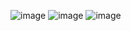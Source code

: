 ![image](https://user-images.githubusercontent.com/47310668/102338072-afce0d80-3fd6-11eb-9ab9-8c15f08d9d11.png)
![image](https://user-images.githubusercontent.com/47310668/102338082-b2306780-3fd6-11eb-9a4d-5f37ba74a4ea.png)
![image](https://user-images.githubusercontent.com/47310668/102338247-ee63c800-3fd6-11eb-866a-c7029ac0dc3d.png)
